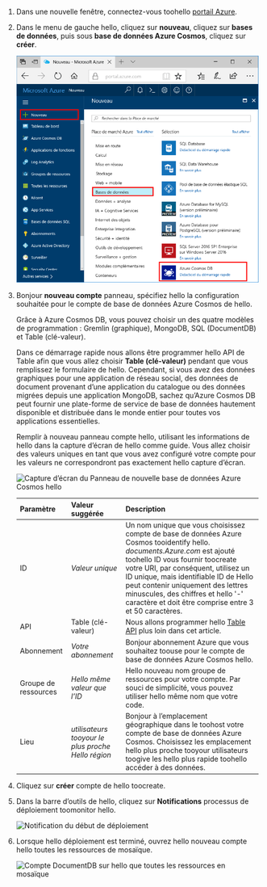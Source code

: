 1. Dans une nouvelle fenêtre, connectez-vous toohello [portail Azure](https://portal.azure.com/).
2. Dans le menu de gauche hello, cliquez sur **nouveau**, cliquez sur **bases de données**, puis sous **base de données Azure Cosmos**, cliquez sur **créer**.
   
   ![Capture d’écran de hello portail Azure, en mettant en surbrillance plus les Services et la base de données Azure Cosmos](./media/cosmos-db-create-dbaccount-table/create-nosql-db-databases-json-tutorial-1.png)

3. Bonjour **nouveau compte** panneau, spécifiez hello la configuration souhaitée pour le compte de base de données Azure Cosmos de hello. 

    Grâce à Azure Cosmos DB, vous pouvez choisir un des quatre modèles de programmation : Gremlin (graphique), MongoDB, SQL (DocumentDB) et Table (clé-valeur). 
    
    Dans ce démarrage rapide nous allons être programmer hello API de Table afin que vous allez choisir **Table (clé-valeur)** pendant que vous remplissez le formulaire de hello. Cependant, si vous avez des données graphiques pour une application de réseau social, des données de document provenant d’une application du catalogue ou des données migrées depuis une application MongoDB, sachez qu’Azure Cosmos DB peut fournir une plate-forme de service de base de données hautement disponible et distribuée dans le monde entier pour toutes vos applications essentielles.

    Remplir à nouveau panneau compte hello, utilisant les informations de hello dans la capture d’écran de hello comme guide. Vous allez choisir des valeurs uniques en tant que vous avez configuré votre compte pour les valeurs ne correspondront pas exactement hello capture d’écran. 
 
    ![Capture d’écran du Panneau de nouvelle base de données Azure Cosmos hello](./media/cosmos-db-create-dbaccount-table/create-nosql-db-databases-json-tutorial-2.png)

    Paramètre|Valeur suggérée|Description
    ---|---|---
    ID|*Valeur unique*|Un nom unique que vous choisissez compte de base de données Azure Cosmos tooidentify hello. *documents.Azure.com* est ajouté toohello ID vous fournir toocreate votre URI, par conséquent, utilisez un ID unique, mais identifiable ID de Hello peut contenir uniquement des lettres minuscules, des chiffres et hello '-' caractère et doit être comprise entre 3 et 50 caractères.
    API|Table (clé-valeur)|Nous allons programmer hello [Table API](../articles/cosmos-db/table-introduction.md) plus loin dans cet article.|
    Abonnement|*Votre abonnement*|Bonjour abonnement Azure que vous souhaitez toouse pour le compte de base de données Azure Cosmos hello. 
    Groupe de ressources|*Hello même valeur que l’ID*|Hello nouveau nom groupe de ressources pour votre compte. Par souci de simplicité, vous pouvez utiliser hello même nom que votre code. 
    Lieu|*utilisateurs tooyour le plus proche Hello région*|Bonjour à l’emplacement géographique dans le toohost votre compte de base de données Azure Cosmos. Choisissez les emplacement hello plus proche tooyour utilisateurs toogive les hello plus rapide toohello accéder à des données.   

4. Cliquez sur **créer** compte de hello toocreate.
5. Dans la barre d’outils de hello, cliquez sur **Notifications** processus de déploiement toomonitor hello.

    ![Notification du début de déploiement](./media/cosmos-db-create-dbaccount-table/notification.png)

6.  Lorsque hello déploiement est terminé, ouvrez hello nouveau compte hello toutes les ressources de mosaïque. 

    ![Compte DocumentDB sur hello que toutes les ressources en mosaïque](./media/cosmos-db-create-dbaccount-table/all-resources.png)
